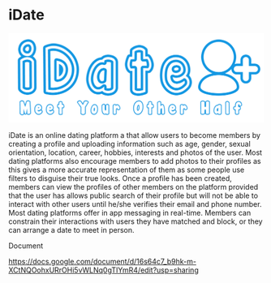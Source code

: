 # iDate


![alt text](https://github.com/Bartekm1996/iDate/blob/master/iDtae.jpg "iDate Logo")

iDate is an online dating platform a that allow users to become members by creating a profile and uploading information such as age, gender, sexual orientation, location, career, hobbies, interests and photos of the user. Most dating platforms also encourage members to add photos to their profiles as this gives a more accurate representation of them as some people use filters to disguise their true looks. Once a profile has been created, members can view the profiles of other members on the platform provided that the user has allows public search of their profile but will not be able to interact with other users until he/she verifies their email and phone number. Most dating platforms offer in app messaging in real-time. Members can constrain their interactions with users they have matched and block, or they can arrange a date to meet in person.

Document 

https://docs.google.com/document/d/16s64c7_b9hk-m-XCtNQOohxURrOHi5vWLNq0gTIYmR4/edit?usp=sharing
